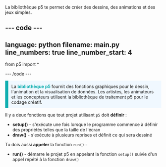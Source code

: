 La bibliothèque p5 te permet de créer des dessins, des animations et des jeux simples.

--- code ---
---
language: python filename: main.py line_numbers: true
line_number_start: 4
---

from p5 import *

--- /code ---

<p style="border-left: solid; border-width:10px; border-color: #0faeb0; background-color: aliceblue; padding: 10px;">
La <span style="color: #0faeb0; font-weight: bold;">bibliothèque p5 </span> fournit des fonctions graphiques pour le dessin, l'animation et la visualisation de données. Les artistes, les animateurs et les concepteurs utilisent la bibliothèque de traitement p5 pour le codage créatif.</p>

Il y a deux fonctions que tout projet utilisant `p5` doit **définir** :
+ **setup()** - s'exécute une fois lorsque le programme commence à définir des propriétés telles que la taille de l'écran
+ **draw()** - s'exécute à plusieurs reprises et définit ce qui sera dessiné

Tu dois aussi **appeler** la fonction `run()` :
+ **run()** - démarre le projet p5 en appelant la fonction `setup()` suivie d'un appel répété à la fonction `draw()`
